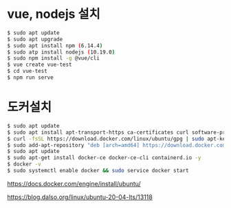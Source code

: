 # vue, nodejs 설치

```bash
$ sudo apt update
$ sudo apt upgrade
$ sudo apt install npm (6.14.4)
$ sudo atp install nodejs (10.19.0)
$ sudo npm install -g @vue/cli
$ vue create vue-test
$ cd vue-test
$ npm run serve
```



# 도커설치

```bash
$ sudo apt update
$ sudo apt install apt-transport-https ca-certificates curl software-properties-common -y
$ curl -fsSL https://download.docker.com/linux/ubuntu/gpg | sudo apt-key add -
$ sudo add-apt-repository "deb [arch=amd64] https://download.docker.com/linux/ubuntu bionic stable"
$ sudo apt update
$ sudo apt-get install docker-ce docker-ce-cli containerd.io -y
$ docker -v
$ sudo systemctl enable docker && sudo service docker start
```

https://docs.docker.com/engine/install/ubuntu/

https://blog.dalso.org/linux/ubuntu-20-04-lts/13118

